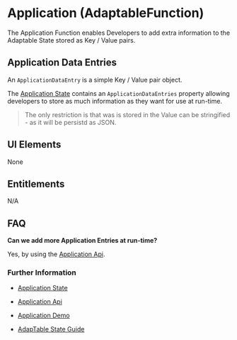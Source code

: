 # Application (AdaptableFunction)

The Application Function enables Developers to add extra information to the Adaptable State stored as Key / Value pairs.

## Application Data Entries

An `ApplicationDataEntry` is a simple Key / Value pair object.  

The [Application State](https://api.adaptabletools.com/interfaces/_src_predefinedconfig_applicationstate_.applicationstate.html) contains an `ApplicationDataEntries` property allowing developers to store as much information as they want for use at run-time.

> The only restriction is that was is stored in the Value can be stringified - as it will be persistd as JSON.

## UI Elements

None

## Entitlements

N/A

## FAQ

**Can we add more Application Entries at run-time?**

Yes, by using the [Application Api](https://api.adaptabletools.com/interfaces/_src_api_applicationapi_.applicationapi.html).

### Further Information

- [Application State](https://api.adaptabletools.com/interfaces/_src_predefinedconfig_applicationstate_.applicationstate.html)

- [Application Api](https://api.adaptabletools.com/interfaces/_src_api_applicationapi_.applicationapi.html)

- [Application Demo](https://demo.adaptabletools.com/adaptablestate/aggridapplicationdataentriesdemo)

- [AdapTable State Guide](https://github.com/AdaptableTools/adaptable/blob/master/packages/adaptable/readme/guides/adaptable-state-guide.md)